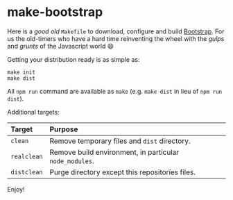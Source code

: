 # make-bootstrap

Here is a _good old_ `Makefile` to download, configure and build [Bootstrap](https://getbootstrap.com).
For us the old-timers who have a hard time reinventing the wheel with the _gulps_ and _grunts_ of the Javascript world :smile:

Getting your distribution ready is as simple as:

``` {.sh}
make init
make dist
```

All `npm run` command are available as `make` (e.g. `make dist` in lieu of `npm run dist`).

Additional targets:

| Target | Purpose |
| :----- | :------ |
| `clean` | Remove temporary files and `dist` directory. |
| `realclean` | Remove build environment, in particular `node_modules`. |
| `distclean` | Purge directory except this repositorїes files. |

Enjoy!

